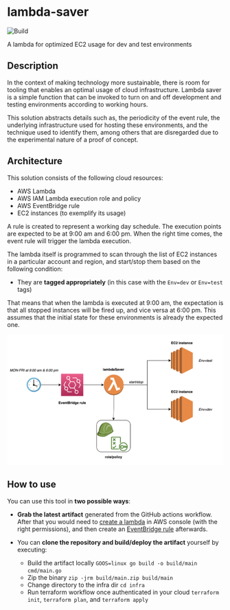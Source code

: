 # lambda-saver

![Build](https://github.com/dfratte/lambda-saver/actions/workflows/build.yaml/badge.svg)

A lambda for optimized EC2 usage for dev and test environments

## Description

In the context of making technology more sustainable, there is room for tooling that enables an optimal usage
of cloud infrastructure. Lambda saver is a simple function that can be invoked to turn on and off development and
testing environments according to working hours.

This solution abstracts details such as, the periodicity of the event rule, the underlying infrastructure used for
hosting these environments, and the technique used to identify them, among others that are disregarded due to the
experimental nature of a proof of concept.

## Architecture

This solution consists of the following cloud resources:

- AWS Lambda
- AWS IAM Lambda execution role and policy
- AWS EventBridge rule
- EC2 instances (to exemplify its usage)

A rule is created to represent a working day schedule. The execution points are expected to be at 9:00 am and 6:00 pm. 
When the right time comes, the event rule will trigger the lambda execution.

The lambda itself is programmed to scan through the list of EC2 instances in a particular account and region, and
start/stop them based on the following condition:

- They are **tagged appropriately** (in this case with the `Env=dev` or `Env=test` tags)

That means that when the lambda is executed at 9:00 am, the expectation is that all stopped instances will be fired up,
and vice versa at 6:00 pm. This assumes that the initial state for these environments is already the expected one.

![lambdaSaver](./img/architecture.png)

## How to use

You can use this tool in **two possible ways**:

- **Grab the latest artifact** generated from the GitHub actions workflow. After that you would need to [create a lambda](https://docs.aws.amazon.com/lambda/latest/dg/getting-started.html) in
AWS console (with the right permissions), and then create an [EventBridge rule](https://docs.aws.amazon.com/eventbridge/latest/userguide/eb-create-rule-schedule.html) afterwards.


- You can **clone the repository and build/deploy the artifact** yourself by executing:
   - Build the artifact locally `GOOS=linux go build -o build/main cmd/main.go`
   - Zip the binary `zip -jrm build/main.zip build/main`
   - Change directory to the infra dir `cd infra`
   - Run terraform workflow once authenticated in your cloud `terraform init`, 
`terraform plan`, and `terraform apply`